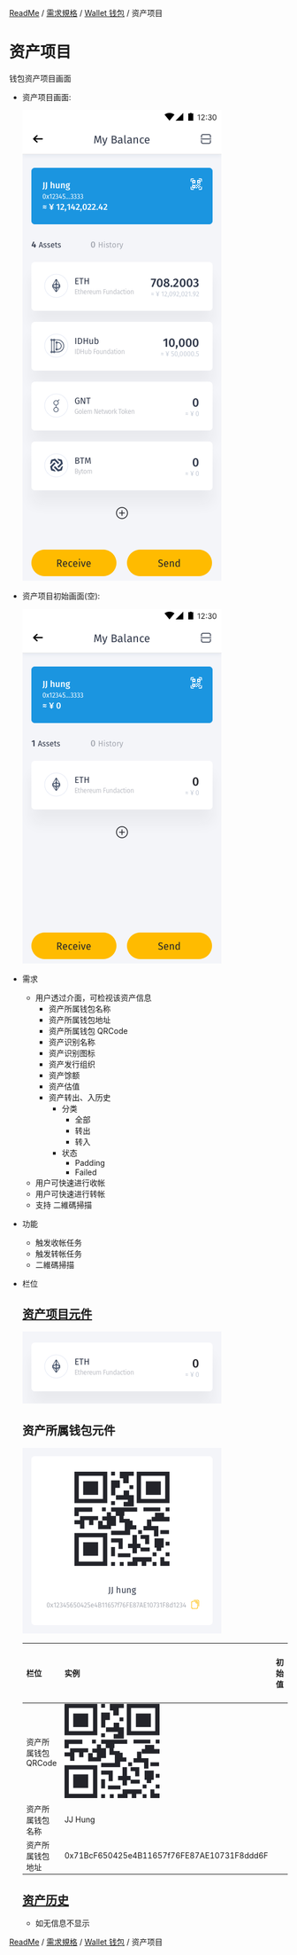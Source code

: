 [ReadMe](../README.md) / [需求規格](../requirements.md) / [Wallet 钱包](wallet.md) / 资产项目

# <a name="asset-item">资产项目</a>

钱包资产项目画面

* 资产项目画面:

	![资产项目 Screenshot](../assets/screen-wallet-list-item__assets-item-list.png)

* 资产项目初始画面(空):

	![资产项目 Screenshot](../assets/screen-wallet-list-item__assets--default.png)

* 需求
	* 用户透过介面，可检视该资产信息
		* 资产所属钱包名称
		* 资产所属钱包地址
		* 资产所属钱包 QRCode
		* 资产识别名称
		* 资产识别图标
		* 资产发行组织
		* 资产馀额
		* 资产估值
		* 资产转出、入历史
			* 分类
				* 全部
				* 转出
				* 转入
			* 状态
				* Padding
				* Failed
	* 用户可快速进行收帐
	* 用户可快速进行转帐
	* 支持 二維碼掃描


* 功能
	* 触发收帐任务
	* 触发转帐任务
	* 二維碼掃描

* 栏位

	## [资产项目元件](wallet_list.md#assets-item)
	
	![资产项目 Screenshot](../assets/wallets__assets-item-eth--emtpy.png)
	
	## <a name="wallets__assets-item_qrcode">资产所属钱包元件</a>
	
	![资产项目 Screenshot](../assets/wallets__assets-item-qrcode.png)
	
	栏位 | 实例 | 初始值 | 类型 | 规则与描述
	------------- | ------------- | ------------- | ------------- | -------------
	资产所属钱包 QRCode | ![qrcode](../assets/wallet-qrcode.png) |  |  | 
	资产所属钱包名称 | JJ Hung |  | 字元 | 
	资产所属钱包地址 | 0x71BcF650425e4B11657f76FE87AE10731F8ddd6F |  | 字元 | 
	
	## [资产历史](wallet_history.md#assets-history)
	* 如无信息不显示
	
[ReadMe](../README.md) / [需求規格](../requirements.md) / [Wallet 钱包](wallet.md) / 资产项目